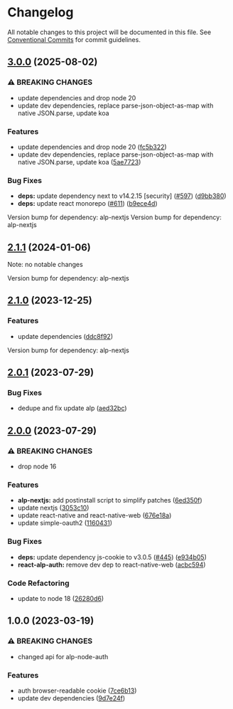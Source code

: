 # Changelog

All notable changes to this project will be documented in this file.
See [Conventional Commits](https://conventionalcommits.org) for commit guidelines.

## [3.0.0](https://github.com/christophehurpeau/alp/compare/react-alp-auth@2.1.1...react-alp-auth@3.0.0) (2025-08-02)

### ⚠ BREAKING CHANGES

* update dependencies and drop node 20
* update dev dependencies, replace parse-json-object-as-map with native JSON.parse, update koa

### Features

* update dependencies and drop node 20 ([fc5b322](https://github.com/christophehurpeau/alp/commit/fc5b322e076e9a3c7c4a235d16734b89fd85e211))
* update dev dependencies, replace parse-json-object-as-map with native JSON.parse, update koa ([5ae7723](https://github.com/christophehurpeau/alp/commit/5ae77238cafc573fe72c5eb63b103802b8b2e537))

### Bug Fixes

* **deps:** update dependency next to v14.2.15 [security] ([#597](https://github.com/christophehurpeau/alp/issues/597)) ([d9bb380](https://github.com/christophehurpeau/alp/commit/d9bb380aeb4240f8463c95506af085640a4d2214))
* **deps:** update react monorepo ([#611](https://github.com/christophehurpeau/alp/issues/611)) ([b9ece4d](https://github.com/christophehurpeau/alp/commit/b9ece4dc070bcd49fa6c4a40534162d10087405b))

Version bump for dependency: alp-nextjs
Version bump for dependency: alp-nextjs


## [2.1.1](https://github.com/christophehurpeau/alp/compare/react-alp-auth@2.1.0...react-alp-auth@2.1.1) (2024-01-06)

Note: no notable changes

Version bump for dependency: alp-nextjs


## [2.1.0](https://github.com/christophehurpeau/alp/compare/react-alp-auth@2.0.1...react-alp-auth@2.1.0) (2023-12-25)


### Features

* update dependencies ([ddc8f92](https://github.com/christophehurpeau/alp/commit/ddc8f92cccacf6ed2baabf8555f0b37fe281ce9d))

Version bump for dependency: alp-nextjs


## [2.0.1](https://github.com/christophehurpeau/alp/compare/react-alp-auth@2.0.0...react-alp-auth@2.0.1) (2023-07-29)


### Bug Fixes

* dedupe and fix update alp ([aed32bc](https://github.com/christophehurpeau/alp/commit/aed32bc12e596acfd60f0d032a8d78a1ef68f9ee))



## [2.0.0](https://github.com/christophehurpeau/alp/compare/react-alp-auth@1.0.0...react-alp-auth@2.0.0) (2023-07-29)


### ⚠ BREAKING CHANGES

* drop node 16

### Features

* **alp-nextjs:** add postinstall script to simplify patches ([6ed350f](https://github.com/christophehurpeau/alp/commit/6ed350fb25c894aebdcc60d202894a0a9906b94b))
* update nextjs ([3053c10](https://github.com/christophehurpeau/alp/commit/3053c1099f90b9474f1c3c333f204cffc7ba3346))
* update react-native and react-native-web ([676e18a](https://github.com/christophehurpeau/alp/commit/676e18aefbe4a9b48debcbfb5327ae7e50d70d6f))
* update simple-oauth2 ([1160431](https://github.com/christophehurpeau/alp/commit/1160431fbdc942b786323e34830d66deb741eb21))


### Bug Fixes

* **deps:** update dependency js-cookie to v3.0.5 ([#445](https://github.com/christophehurpeau/alp/issues/445)) ([e934b05](https://github.com/christophehurpeau/alp/commit/e934b05946daccf9c661cc33b6b7af86edd3870a))
* **react-alp-auth:** remove dev dep to react-native-web ([acbc594](https://github.com/christophehurpeau/alp/commit/acbc594f4b55374a087b6465f5388beccb14d0d7))


### Code Refactoring

* update to node 18 ([26280d6](https://github.com/christophehurpeau/alp/commit/26280d638aba1bd46fa42ad5a571b9626f1fff6d))



## 1.0.0 (2023-03-19)


### ⚠ BREAKING CHANGES

* changed api for alp-node-auth

### Features

* auth browser-readable cookie ([7ce6b13](https://github.com/christophehurpeau/alp/commit/7ce6b13752ffd3b6238e6c9fe04fe907e208b7d5))
* update dev dependencies ([9d7e24f](https://github.com/christophehurpeau/alp/commit/9d7e24f8e504d47feae64ca618dc2b3a69babc38))
